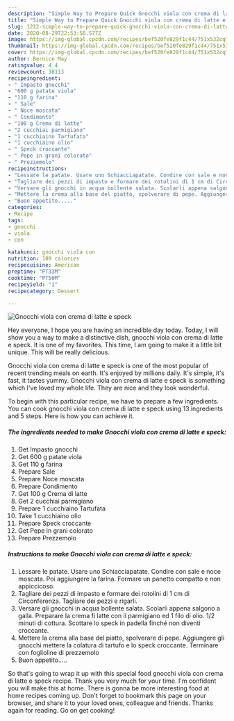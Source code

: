 ```yaml
---
description: "Simple Way to Prepare Quick Gnocchi viola con crema di latte e speck"
title: "Simple Way to Prepare Quick Gnocchi viola con crema di latte e speck"
slug: 1212-simple-way-to-prepare-quick-gnocchi-viola-con-crema-di-latte-e-speck
date: 2020-08-29T22:53:58.577Z
image: https://img-global.cpcdn.com/recipes/bef520fe829f1c44/751x532cq70/gnocchi-viola-con-crema-di-latte-e-speck-recipe-main-photo.jpg
thumbnail: https://img-global.cpcdn.com/recipes/bef520fe829f1c44/751x532cq70/gnocchi-viola-con-crema-di-latte-e-speck-recipe-main-photo.jpg
cover: https://img-global.cpcdn.com/recipes/bef520fe829f1c44/751x532cq70/gnocchi-viola-con-crema-di-latte-e-speck-recipe-main-photo.jpg
author: Bernice May
ratingvalue: 4.4
reviewcount: 38113
recipeingredient:
- " Impasto gnocchi"
- "600 g patate viola"
- "110 g farina"
- " Sale"
- " Noce moscata"
- " Condimento"
- "100 g Crema di latte"
- "2 cucchiai parmigiano"
- "1 cucchiaino Tartufata"
- "1 cucchiaino olio"
- " Speck croccante"
- " Pepe in grani colorato"
- " Prezzemolo"
recipeinstructions:
- "Lessare le patate. Usare uno Schiacciapatate. Condire con sale e noce moscata. Poi aggiungere la farina. Formare un panetto compatto e non appiccicoso."
- "Tagliare dei pezzi di impasto e formare dei rotolini di 1 cm di Circonferenza. Tagliare dei pezzi e rigarli."
- "Versare gli gnocchi in acqua bollente salata. Scolarli appena salgono a galla. Preparare la crema fi latte con il parmigiano ed 1 filo di olio. 1/2 minuti di cottura. Scottare lo speck in padella finché non diventi croccante."
- "Mettere la crema alla base del piatto, spolverare di pepe. Aggiungere gli gnocchi mettere la colatura di tartufo e lo speck croccante. Terminare con foglioline di prezzemolo"
- "Buon appetito....."
categories:
- Recipe
tags:
- gnocchi
- viola
- con

katakunci: gnocchi viola con 
nutrition: 109 calories
recipecuisine: American
preptime: "PT33M"
cooktime: "PT50M"
recipeyield: "1"
recipecategory: Dessert

---
```



![Gnocchi viola con crema di latte e speck](https://img-global.cpcdn.com/recipes/bef520fe829f1c44/751x532cq70/gnocchi-viola-con-crema-di-latte-e-speck-recipe-main-photo.jpg)

Hey everyone, I hope you are having an incredible day today. Today, I will show you a way to make a distinctive dish, gnocchi viola con crema di latte e speck. It is one of my favorites. This time, I am going to make it a little bit unique. This will be really delicious.



Gnocchi viola con crema di latte e speck is one of the most popular of recent trending meals on earth. It's enjoyed by millions daily. It's simple, it's fast, it tastes yummy. Gnocchi viola con crema di latte e speck is something which I've loved my whole life. They are nice and they look wonderful.


To begin with this particular recipe, we have to prepare a few ingredients. You can cook gnocchi viola con crema di latte e speck using 13 ingredients and 5 steps. Here is how you can achieve it.

<!--inarticleads1-->

##### The ingredients needed to make Gnocchi viola con crema di latte e speck:

1. Get  Impasto gnocchi
1. Get 600 g patate viola
1. Get 110 g farina
1. Prepare  Sale
1. Prepare  Noce moscata
1. Prepare  Condimento
1. Get 100 g Crema di latte
1. Get 2 cucchiai parmigiano
1. Prepare 1 cucchiaino Tartufata
1. Take 1 cucchiaino olio
1. Prepare  Speck croccante
1. Get  Pepe in grani colorato
1. Prepare  Prezzemolo




<!--inarticleads2-->

##### Instructions to make Gnocchi viola con crema di latte e speck:

1. Lessare le patate. Usare uno Schiacciapatate. Condire con sale e noce moscata. Poi aggiungere la farina. Formare un panetto compatto e non appiccicoso.
1. Tagliare dei pezzi di impasto e formare dei rotolini di 1 cm di Circonferenza. Tagliare dei pezzi e rigarli.
1. Versare gli gnocchi in acqua bollente salata. Scolarli appena salgono a galla. Preparare la crema fi latte con il parmigiano ed 1 filo di olio. 1/2 minuti di cottura. Scottare lo speck in padella finché non diventi croccante.
1. Mettere la crema alla base del piatto, spolverare di pepe. Aggiungere gli gnocchi mettere la colatura di tartufo e lo speck croccante. Terminare con foglioline di prezzemolo
1. Buon appetito.....




So that's going to wrap it up with this special food gnocchi viola con crema di latte e speck recipe. Thank you very much for your time. I'm confident you will make this at home. There is gonna be more interesting food at home recipes coming up. Don't forget to bookmark this page on your browser, and share it to your loved ones, colleague and friends. Thanks again for reading. Go on get cooking!

